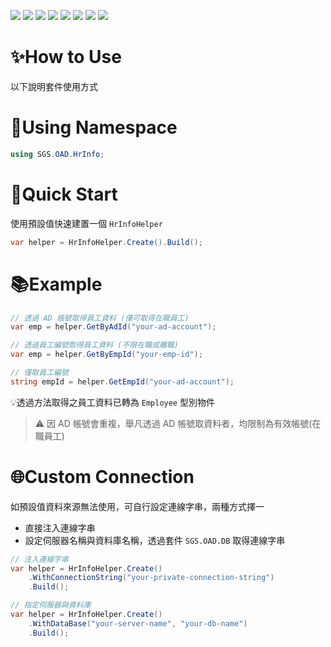![](https://img.shields.io/badge/SGS-OAD-orange) 
![](https://img.shields.io/badge/proj-HR%20Information-purple) 
![](https://img.shields.io/badge/-4.7-3484D2?logo=dotnet)
![](https://img.shields.io/badge/-4.8-3484D2?logo=dotnet)
![](https://img.shields.io/badge/-Standard%202.0-056473?logo=dotnet)
![](https://img.shields.io/badge/-6-512BD4?logo=dotnet)
![](https://img.shields.io/badge/-8-512BD4?logo=dotnet)
![](https://img.shields.io/badge/-NuGet-004880?logo=nuget)

# ✨How to Use

以下說明套件使用方式

# 🌳Using Namespace

```csharp
using SGS.OAD.HrInfo;
```

# 🚀Quick Start

使用預設值快速建置一個 `HrInfoHelper`

```csharp
var helper = HrInfoHelper.Create().Build();
```

# 📚Example

```csharp
// 透過 AD 帳號取得員工資料 (僅可取得在職員工)
var emp = helper.GetByAdId("your-ad-account");

// 透過員工編號取得員工資料 (不限在職或離職)
var emp = helper.GetByEmpId("your-emp-id");

// 僅取員工編號
string empId = helper.GetEmpId("your-ad-account");
```

💡透過方法取得之員工資料已轉為 `Employee` 型別物件

>⚠️ 因 AD 帳號會重複，舉凡透過 AD 帳號取資料者，均限制為有效帳號(在職員工)

# 🌐Custom Connection

如預設值資料來源無法使用，可自行設定連線字串，兩種方式擇一

- 直接注入連線字串
- 設定伺服器名稱與資料庫名稱，透過套件 `SGS.OAD.DB` 取得連線字串

```csharp
// 注入連線字串
var helper = HrInfoHelper.Create()
    .WithConnectionString("your-private-connection-string")
    .Build();

// 指定伺服器與資料庫
var helper = HrInfoHelper.Create()
    .WithDataBase("your-server-name", "your-db-name")
    .Build();
```